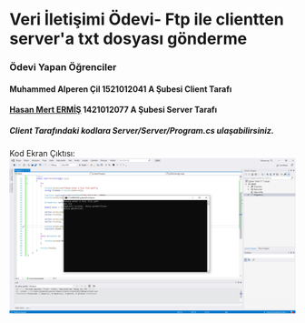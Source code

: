 # Veri İletişimi Ödevi- Ftp ile clientten server'a txt dosyası gönderme

### Ödevi Yapan Öğrenciler

#### Muhammed Alperen Çil 1521012041 A Şubesi Client Tarafı
#### [Hasan Mert ERMİŞ](https://github.com/Hasanmert32/veri_iletisimi_server) 1421012077 A Şubesi Server Tarafı

##### Client Tarafındaki kodlara Server/Server/Program.cs ulaşabilirsiniz.
Kod Ekran Çıktısı:
![alt text](https://github.com/alperencil/veri_iletisimi_client/blob/master/client.png "Kodun Ekran Çıktısı")